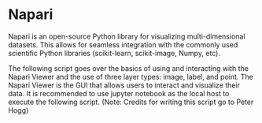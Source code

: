 # Napari
Napari is an open-source Python library for visualizing multi-dimensional datasets. This allows for seamless integration with the commonly used scientific Python libraries (scikit-learn, scikit-image, Numpy, etc). 

The following script goes over the basics of using and interacting with the Napari Viewer and the use of three layer types: image, label, and point. The Napari Viewer is the GUI that allows users to interact and visualize their data. It is recommended to use jupyter notebook as the local host to execute the following script. 
(Note: Credits for writing this script go to Peter Hogg)
